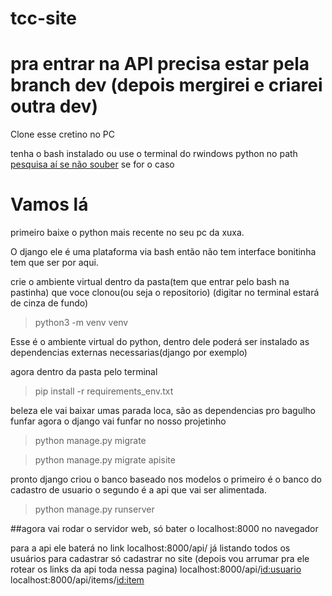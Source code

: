 # tcc-site
# pra entrar na API precisa estar pela branch dev (depois mergirei e criarei outra dev)

Clone esse cretino no PC

tenha o bash instalado ou use o terminal do rwindows python no path [pesquisa aí se não souber](http://lmgtfy.com/?q=python+terminal+windows]) se for o caso

# Vamos lá
primeiro baixe o python mais recente no seu pc da xuxa.

O django ele é uma plataforma via bash então não tem interface bonitinha tem que ser por aqui.


crie o ambiente virtual dentro da pasta(tem que entrar pelo bash na pastinha)
que voce clonou(ou seja o repositorio) (digitar no terminal estará de cinza de fundo)

> python3 -m venv venv 

Esse é o ambiente virtual do python, dentro dele poderá ser instalado as dependencias externas necessarias(django por exemplo)

agora dentro da pasta pelo terminal

> pip install -r requirements_env.txt

beleza ele vai baixar umas parada loca, são as dependencias pro bagulho funfar
agora o django vai funfar no nosso projetinho

> python manage.py migrate

> python manage.py migrate apisite

pronto django criou o banco baseado nos modelos o primeiro é o banco do cadastro de usuario
o segundo é a api que vai ser alimentada.

> python manage.py runserver 

##agora vai rodar o servidor web, só bater o localhost:8000 no navegador

para a api ele baterá no link localhost:8000/api/ já listando todos os usuários para cadastrar
só cadastrar no site (depois vou arrumar pra ele rotear os links da api toda nessa pagina)
localhost:8000/api/<id:usuario>
localhost:8000/api/items/<id:item>




